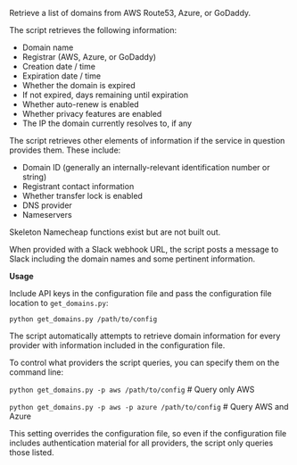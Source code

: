 Retrieve a list of domains from AWS Route53, Azure, or GoDaddy.

The script retrieves the following information:

* Domain name
* Registrar (AWS, Azure, or GoDaddy)
* Creation date / time
* Expiration date / time
* Whether the domain is expired
* If not expired, days remaining until expiration
* Whether auto-renew is enabled
* Whether privacy features are enabled
* The IP the domain currently resolves to, if any

The script retrieves other elements of information if the service in question provides them. These include:

* Domain ID (generally an internally-relevant identification number or string)
* Registrant contact information
* Whether transfer lock is enabled
* DNS provider
* Nameservers

Skeleton Namecheap functions exist but are not built out.

When provided with a Slack webhook URL, the script posts a message to Slack including the domain names and some pertinent information.

**Usage**

Include API keys in the configuration file and pass the configuration file location to `get_domains.py`:

`python get_domains.py /path/to/config`

The script automatically attempts to retrieve domain information for every provider with information included in the configuration file.

To control what providers the script queries, you can specify them on the command line:

`python get_domains.py -p aws /path/to/config` # Query only AWS

`python get_domains.py -p aws -p azure /path/to/config` # Query AWS and Azure

This setting overrides the configuration file, so even if the configuration file includes authentication material for all providers, the script only queries those listed.



